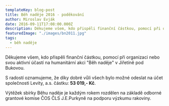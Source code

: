 ```yaml
---
templateKey: blog-post
title: Běh naděje 2016 - poděkování
author: Miroslav Evják
date: 2016-09-11T17:08:00.000Z
description: Děkujeme všem, kdo přispěli finanční částkou, pomocí při organizaci nebo svou aktivní účastí na humanitární akci "Běh naděje" v Jiřetíně pod Bukovou.
featuredImage: "./images/bn2011.jpg"
tags:
  - běh naděje
---
```


Děkujeme všem, kdo přispěli finanční částkou, pomocí při organizaci nebo svou aktivní účastí na humanitární akci "Běh naděje" v Jiřetíně pod Bukovou.

S radostí oznamujeme, že díky dobré vůli všech bylo možné odeslat na účet společnosti Levity, a.s. částku: __53&nbsp;019,- Kč__.

Výtěžek sbírky Běhu naděje je každým rokem rozdělen na základě odborné grantové komise ČOS ČLS J.E.Purkyně na podporu výzkumu rakoviny.